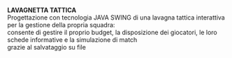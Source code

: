 <B>LAVAGNETTA TATTICA</B><BR>
Progettazione con tecnologia JAVA SWING di una lavagna tattica interattiva per la gestione della propria squadra:<BR> 
consente di gestire il proprio budget, la disposizione dei giocatori, le loro schede informative e la simulazione di match<BR>
grazie al salvataggio su file<BR>

